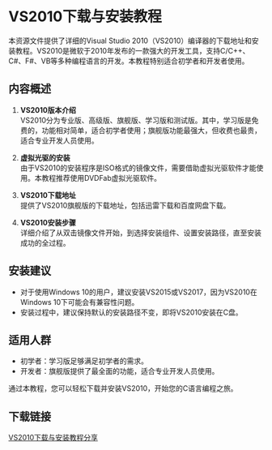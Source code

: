 # VS2010下载与安装教程

本资源文件提供了详细的Visual Studio 2010（VS2010）编译器的下载地址和安装教程。VS2010是微软于2010年发布的一款强大的开发工具，支持C/C++、C#、F#、VB等多种编程语言的开发。本教程特别适合初学者和开发者使用。

## 内容概述

1. **VS2010版本介绍**  
   VS2010分为专业版、高级版、旗舰版、学习版和测试版。其中，学习版是免费的，功能相对简单，适合初学者使用；旗舰版功能最强大，但收费也最贵，适合专业开发人员使用。

2. **虚拟光驱的安装**  
   由于VS2010的安装程序是ISO格式的镜像文件，需要借助虚拟光驱软件才能使用。本教程推荐使用DVDFab虚拟光驱软件。

3. **VS2010下载地址**  
   提供了VS2010旗舰版的下载地址，包括迅雷下载和百度网盘下载。

4. **VS2010安装步骤**  
   详细介绍了从双击镜像文件开始，到选择安装组件、设置安装路径，直至安装成功的全过程。

## 安装建议

- 对于使用Windows 10的用户，建议安装VS2015或VS2017，因为VS2010在Windows 10下可能会有兼容性问题。
- 安装过程中，建议保持默认的安装路径不变，即将VS2010安装在C盘。

## 适用人群

- 初学者：学习版足够满足初学者的需求。
- 开发者：旗舰版提供了最全面的功能，适合专业开发人员使用。

通过本教程，您可以轻松下载并安装VS2010，开始您的C语言编程之旅。

## 下载链接

[VS2010下载与安装教程分享](https://pan.quark.cn/s/2449bb4577dd)